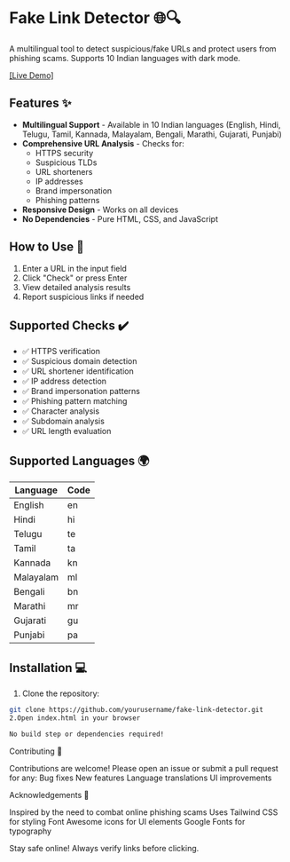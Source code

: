 # Fake Link Detector 🌐🔍

A multilingual tool to detect suspicious/fake URLs and protect users from phishing scams. Supports 10 Indian languages with dark mode.

[[Live Demo]](https://fake-link-detector.netlify.app/) 



## Features ✨

- **Multilingual Support** - Available in 10 Indian languages (English, Hindi, Telugu, Tamil, Kannada, Malayalam, Bengali, Marathi, Gujarati, Punjabi)
- **Comprehensive URL Analysis** - Checks for:
  - HTTPS security
  - Suspicious TLDs
  - URL shorteners
  - IP addresses
  - Brand impersonation
  - Phishing patterns
- **Responsive Design** - Works on all devices
- **No Dependencies** - Pure HTML, CSS, and JavaScript

## How to Use 🚀

1. Enter a URL in the input field
2. Click "Check" or press Enter
3. View detailed analysis results
4. Report suspicious links if needed

## Supported Checks ✔️

- ✅ HTTPS verification
- ✅ Suspicious domain detection
- ✅ URL shortener identification
- ✅ IP address detection
- ✅ Brand impersonation patterns
- ✅ Phishing pattern matching
- ✅ Character analysis
- ✅ Subdomain analysis
- ✅ URL length evaluation

## Supported Languages 🌍

| Language       | Code |
|----------------|------|
| English        | en   |
| Hindi          | hi   |
| Telugu         | te   |
| Tamil          | ta   |
| Kannada        | kn   |
| Malayalam      | ml   |
| Bengali        | bn   |
| Marathi        | mr   |
| Gujarati       | gu   |
| Punjabi        | pa   |

## Installation 💻

1. Clone the repository:
```bash
git clone https://github.com/yourusername/fake-link-detector.git
2.Open index.html in your browser

No build step or dependencies required!
```
Contributing 🤝 


Contributions are welcome! Please open an issue or submit a pull request for any: Bug fixes New features Language translations UI improvements

Acknowledgements 🙏


Inspired by the need to combat online phishing scams Uses Tailwind CSS for styling Font Awesome icons for UI elements Google Fonts for typography

Stay safe online! Always verify links before clicking.
